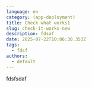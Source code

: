 ```yaml
---
language: en
category: (app-deployment)
title: Check what works1
slug: check-it-works-new
description: fdsaf
date: 2025-07-22T10:06:30.353Z
tags:
  - fdsf
authors:
  - default
---
```

fdsfsdaf
